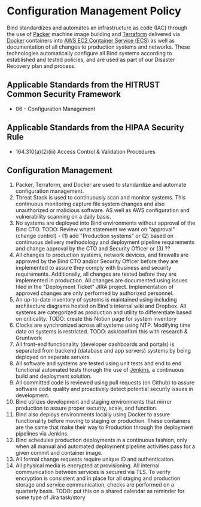 # Configuration Management Policy

Bind standardizes and automates an infrastructure as code (IAC) through the use of [Packer](https://www.packer.io/) machine image building and [Terraform](https://www.terraform.io/) delivered via [Docker](https://www.docker.com/) containers into [AWS EC2 Container Service (ECS)](https://aws.amazon.com/ecs/) as well as documentation of all changes to production systems and networks. These technologies automatically configure all Bind systems according to established and tested policies, and are used as part of our Disaster Recovery plan and process.

## Applicable Standards from the HITRUST Common Security Framework

* 06 - Configuration Management

## Applicable Standards from the HIPAA Security Rule

* 164.310(a)(2)(iii) Access Control & Validation Procedures

## Configuration Management

1. Packer, Terraform, and Docker are used to standardize and automate configuration management.
2. Threat Stack is used to continuously scan and monitor systems. This continuous monitoring capture file system changes and also unauthorized or malicious software. AS well as AWS configuration and vulnerability scanning on a daily basis.
3. No systems are deployed into Bind environments without approval of the Bind CTO.  TODO:  Review what statement we want on "approval" (change control) - (1) add "Production systems" or (2) based on continuous delivery methodology and deployment pipeline requirements and change approval by the CTO and Security Officer or (3) ??
4. All changes to production systems, network devices, and firewalls are approved by the Bind CTO and/or Security Officer before they are implemented to assure they comply with business and security requirements. Additionally, all changes are tested before they are implemented in production. All changes are documented using issues filed in the "Deployment Ticket" JIRA project. Implementation of approved changes are only performed by authorized personnel.
5. An up-to-date inventory of systems is maintained using including architecture diagrams hosted on Bind's internal wiki and Dropbox. All systems are categorized as production and utility to differentiate based on criticality.  TODO: create this Notion page for system inventory
6. Clocks are synchronized across all systems using NTP. Modifying time data on systems is restricted.  TODO:  ask/confirm this with research & Gruntwork
7. All front-end functionality (developer dashboards and portals) is separated from backend (database and app servers) systems by being deployed on separate servers.
8. All software and systems are tested using unit tests and end to end functional automated tests thorugh the use of [Jenkins](https://jenkins.io/), a continuous build and deployment solution.
9. All committed code is reviewed using pull requests (on Github) to assure software code quality and proactively detect potential security issues in development.
10. Bind utilizes development and staging environments that mirror production to assure proper security, scale, and function.
11. Bind also deploys environments locally using Docker to assure functionality before moving to staging or production.  These containers are the same that make their way to Production through the deployment pipelines via Jenkins.
12. Bind schedules production deployments in a continuous fashion, only when all manual and automated deployment pipeline activities pass for a given commit and container image.
13. All formal change requests require unique ID and authentication.
14. All physical media is encrypted at provisioning.  All internal communication between services is secured via TLS.  To verify encryption is consistent and in place for all staging and production storage and service communication, checks are performed on a quarterly basis.  TODO:  put this on a shared calendar as reminder for some type of Jira task/story 
